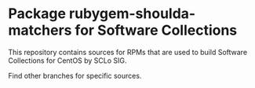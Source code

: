 # Package rubygem-shoulda-matchers for Software Collections

This repository contains sources for RPMs that are used
to build Software Collections for CentOS by SCLo SIG.

Find other branches for specific sources.
